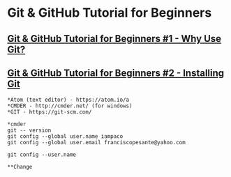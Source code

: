 # Git & GitHub Tutorial for Beginners

## [Git & GitHub Tutorial for Beginners #1 - Why Use Git?](https://youtu.be/3RjQznt-8kE)

## [Git & GitHub Tutorial for Beginners #2 - Installing Git](https://youtu.be/MFtsLRphqDM)
    *Atom (text editor) - https://atom.io/a 
    *CMDER - http://cmder.net/ (for windows)
    *GIT - https://git-scm.com/

    *cmder
    git -- version
    git config --global user.name iampaco
    git config --global user.email franciscopesante@yahoo.com

    git config --user.name

    **Change 

